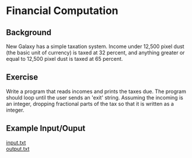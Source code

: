 # Financial Computation

## Background

New Galaxy has a simple taxation system. Income under 12,500 pixel dust (the basic unit of currency) is taxed at 32 percent, and anything greater or equal to 12,500 pixel dust is taxed at 65 percent.

## Exercise

Write a program that reads incomes and prints the taxes due. The program should loop until the user sends an 'exit' string. Assuming the incoming is an integer, dropping fractional parts of the tax so that it is written as a integer.

## Example Input/Ouput

[input.txt](input.txt)  
[output.txt](output.txt)
